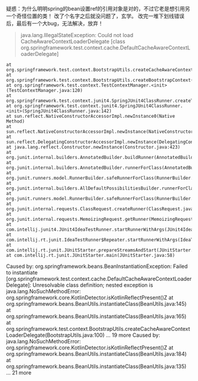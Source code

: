 疑惑：为什么明明spring的bean设置ref的引用对象是对的，不过它老是想引用另一个奇怪位置的类！
改了个名字之后就没问题了，玄学。
改完一堆下划线错误后，最后有一个大bug，无法解决，放弃！
> java.lang.IllegalStateException: Could not load CacheAwareContextLoaderDelegate [class org.springframework.test.context.cache.DefaultCacheAwareContextLoaderDelegate]
  
  	at org.springframework.test.context.BootstrapUtils.createCacheAwareContextLoaderDelegate(BootstrapUtils.java:103)
  	at org.springframework.test.context.BootstrapUtils.createBootstrapContext(BootstrapUtils.java:72)
  	at org.springframework.test.context.TestContextManager.<init>(TestContextManager.java:120)
  	at org.springframework.test.context.junit4.SpringJUnit4ClassRunner.createTestContextManager(SpringJUnit4ClassRunner.java:151)
  	at org.springframework.test.context.junit4.SpringJUnit4ClassRunner.<init>(SpringJUnit4ClassRunner.java:142)
  	at sun.reflect.NativeConstructorAccessorImpl.newInstance0(Native Method)
  	at sun.reflect.NativeConstructorAccessorImpl.newInstance(NativeConstructorAccessorImpl.java:62)
  	at sun.reflect.DelegatingConstructorAccessorImpl.newInstance(DelegatingConstructorAccessorImpl.java:45)
  	at java.lang.reflect.Constructor.newInstance(Constructor.java:423)
  	at org.junit.internal.builders.AnnotatedBuilder.buildRunner(AnnotatedBuilder.java:104)
  	at org.junit.internal.builders.AnnotatedBuilder.runnerForClass(AnnotatedBuilder.java:86)
  	at org.junit.runners.model.RunnerBuilder.safeRunnerForClass(RunnerBuilder.java:70)
  	at org.junit.internal.builders.AllDefaultPossibilitiesBuilder.runnerForClass(AllDefaultPossibilitiesBuilder.java:37)
  	at org.junit.runners.model.RunnerBuilder.safeRunnerForClass(RunnerBuilder.java:70)
  	at org.junit.internal.requests.ClassRequest.createRunner(ClassRequest.java:28)
  	at org.junit.internal.requests.MemoizingRequest.getRunner(MemoizingRequest.java:19)
  	at com.intellij.junit4.JUnit4IdeaTestRunner.startRunnerWithArgs(JUnit4IdeaTestRunner.java:49)
  	at com.intellij.rt.junit.IdeaTestRunner$Repeater.startRunnerWithArgs(IdeaTestRunner.java:33)
  	at com.intellij.rt.junit.JUnitStarter.prepareStreamsAndStart(JUnitStarter.java:230)
  	at com.intellij.rt.junit.JUnitStarter.main(JUnitStarter.java:58)
  Caused by: org.springframework.beans.BeanInstantiationException: Failed to instantiate [org.springframework.test.context.cache.DefaultCacheAwareContextLoaderDelegate]: Unresolvable class definition; nested exception is java.lang.NoSuchMethodError: org.springframework.core.KotlinDetector.isKotlinReflectPresent()Z
  	at org.springframework.beans.BeanUtils.instantiateClass(BeanUtils.java:145)
  	at org.springframework.beans.BeanUtils.instantiateClass(BeanUtils.java:165)
  	at org.springframework.test.context.BootstrapUtils.createCacheAwareContextLoaderDelegate(BootstrapUtils.java:100)
  	... 19 more
  Caused by: java.lang.NoSuchMethodError: org.springframework.core.KotlinDetector.isKotlinReflectPresent()Z
  	at org.springframework.beans.BeanUtils.instantiateClass(BeanUtils.java:184)
  	at org.springframework.beans.BeanUtils.instantiateClass(BeanUtils.java:135)
  	... 21 more